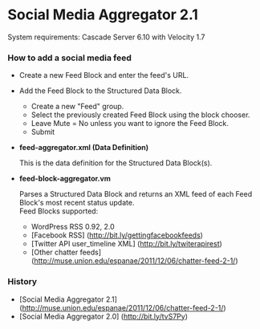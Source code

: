 # Social Media Aggregator 2.1 #

System requirements: Cascade Server 6.10 with Velocity 1.7
	
### How to add a social media feed ###
* Create a new Feed Block and enter the feed's URL.
* Add the Feed Block to the Structured Data Block.
	* Create a new "Feed" group.
	* Select the previously created Feed Block using the block chooser.
	* Leave Mute = No unless you want to ignore the Feed Block.
	* Submit

* **feed-aggregator.xml (Data Definition)**
	
	This is the data definition for the Structured Data Block(s).
* **feed-block-aggregator.vm**
	
	Parses a Structured Data Block and returns an XML feed of each Feed Block's most recent status update.    
	Feed Blocks supported:
    * WordPress RSS 0.92, 2.0
    * [Facebook RSS] (http://bit.ly/gettingfacebookfeeds)
    * [Twitter API user_timeline XML] (http://bit.ly/twiterapirest)
    * [Other chatter feeds] (http://muse.union.edu/espanae/2011/12/06/chatter-feed-2-1/)

### History ###
* [Social Media Aggregator 2.1] (http://muse.union.edu/espanae/2011/12/06/chatter-feed-2-1/)
* [Social Media Aggregator 2.0] (http://bit.ly/tvS7Py)